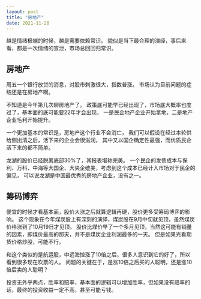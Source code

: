 ```yaml
---
layout: post
title: "房地产"
date: 2021-11-20
---
```


越是情绪极端的时候，越是需要依赖常识。
貌似是当下最合理的演绎，事后来看，都是一次情绪的宣泄，市场总回回归常识。

## 房地产
周五一个银行放贷的消息，对股市刺激很大，指数普涨。
市场认为目前问题的症结还是在房地产啊。

不知道是今年第几次聊房地产了。
政策底可能早已经出现了，市场底大概率也度过了，基本面的底可能要22年才会出现，
一是民企地产企业开始拿地，二是地产企业毛利开始提升。

一个更加基本的常识是，房地产这个行业不会消亡，
我们可以假设在经过本轮供给侧出清之后，活下来的企业会很滋润，
其中又以国企确定性最强，而优质民企活下来的都不简单。

龙湖的股价已经脱离底部30%了，其报表堪称完美。
一个民企的发债成本与保利、万科、中海等大国企、大央企媲美，考虑到这个成本已经计入市场对于民企的偏见，
可以说龙湖是中国最优秀的房地产企业，没有之一。

## 筹码博弈
便宜的时候才看基本面，股价大涨之后就算逻辑再硬，股价更多受筹码博弈的影响。
这个现象在今年煤炭股上有深刻的演绎，煤炭股在9月中旬就见顶，虽然煤炭价格涨到了10月19日才见顶。
股价比煤价早了一个多月见顶，当然这可能有销量的因素，即煤价最高的那天，并不是煤炭企业利润最多的一天。
但是如果光看期货价格炒股，可能不行。

和这个类似的是航运股，中远海控涨了10倍之后，很多人意识到它的好了，所以看到很多现在吹票的人。
问题的关键在于，是涨10倍之后买的人聪明，还是涨10倍后卖的人聪明？

投资无外乎两点，胜率和赔率，基本面的逻辑可以增加胜率，但如果没有赔率的话，最终的投资收益一定不高，甚至可能亏钱。